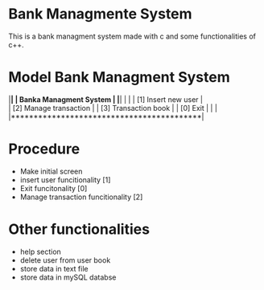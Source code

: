 # Bank Managmente System
This is a bank managment system made with c and some functionalities of c++.

# Model Bank Managment System

|******************************************|
|          Banka Managment System          |
|******************************************|
|                                          |
|     [1] Insert new user                  |               
|     [2] Manage transaction               |
|     [3] Transaction book                 |
|     [0] Exit                             |
|                                          |                
|******************************************|
    

# Procedure
- Make initial screen 
- insert user funcitionality [1]
- Exit funcitonality [0]
- Manage transaction funcitionality [2]

# Other functionalities
- help section
- delete user from user book
- store data in text file
- store data in mySQL databse


